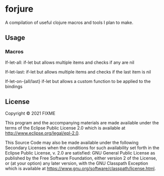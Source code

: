 # forjure

A compilation of useful clojure macros and tools I plan to make.

## Usage

### Macros
If-let-all: if-let but allows multiple items and checks if any are nil

If-let-last: if-let but allows multiple items and checks if the last item is nil

If-let-on-{all/last} if-let but allows a custom function to be applied to the bindings

## License

Copyright © 2021 FIXME

This program and the accompanying materials are made available under the
terms of the Eclipse Public License 2.0 which is available at
http://www.eclipse.org/legal/epl-2.0.

This Source Code may also be made available under the following Secondary
Licenses when the conditions for such availability set forth in the Eclipse
Public License, v. 2.0 are satisfied: GNU General Public License as published by
the Free Software Foundation, either version 2 of the License, or (at your
option) any later version, with the GNU Classpath Exception which is available
at https://www.gnu.org/software/classpath/license.html.
